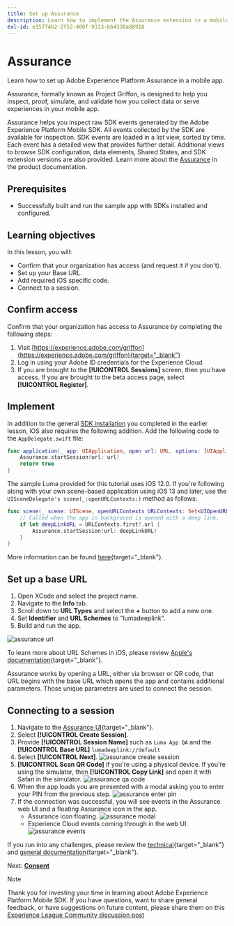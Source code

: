 ```yaml
---
title: Set up Assurance
description: Learn how to implement the Assurance extension in a mobile app.
exl-id: e15774b2-2f52-400f-9313-bb4338a88918
---
```

# Assurance

Learn how to set up Adobe Experience Platform Assurance in a mobile app.

Assurance, formally known as Project Griffon, is designed to help you inspect, proof, simulate, and validate how you collect data or serve experiences in your mobile app.

Assurance helps you inspect raw SDK events generated by the Adobe Experience Platform Mobile SDK. All events collected by the SDK are available for inspection. SDK events are loaded in a list view, sorted by time. Each event has a detailed view that provides further detail. Additional views to browse SDK configuration, data elements, Shared States, and SDK extension versions are also provided. Learn more about the [Assurance](https://aep-sdks.gitbook.io/docs/foundation-extensions/adobe-experience-platform-assurance) in the product documentation.


## Prerequisites

* Successfully built and run the sample app with SDKs installed and configured.

## Learning objectives

In this lesson, you will:

* Confirm that your organization has access (and request it if you don't).
* Set up your Base URL.
* Add required iOS specific code.
* Connect to a session.

## Confirm access

Confirm that your organization has access to Assurance by completing the following steps:

1. Visit [https://experience.adobe.com/griffon](https://experience.adobe.com/griffon){target="_blank"}
1. Log in using your Adobe ID credentials for the Experience Cloud.
1. If you are brought to the **[!UICONTROL Sessions]** screen, then you have access. If you are brought to the beta access page, select **[!UICONTROL Register]**.

## Implement

In addition to the general [SDK installation](install-sdks.md) you completed in the earlier lesson, iOS also requires the following addition. Add the following code to the `AppDelegate.swift` file:

```swift
func application(_ app: UIApplication, open url: URL, options: [UIApplication.OpenURLOptionsKey: Any] = [:]) -> Bool {
    Assurance.startSession(url: url)
    return true
}
```

The sample Luma provided for this tutorial uses iOS 12.0. If you're following along with your own scene-based application using iOS 13 and later, use the `UISceneDelegate's scene(_:openURLContexts:)` method as follows:

```swift
func scene(_ scene: UIScene, openURLContexts URLContexts: Set<UIOpenURLContext>) {
    // Called when the app in background is opened with a deep link.
    if let deepLinkURL = URLContexts.first?.url {
        Assurance.startSession(url: deepLinkURL)
    }
}
```

More information can be found [here](https://aep-sdks.gitbook.io/docs/foundation-extensions/adobe-experience-platform-assurance#implement-aep-assurance-session-start-apis-ios-only){target="_blank"}.

## Set up a base URL

1. Open XCode and select the project name.
1. Navigate to the **Info** tab.
1. Scroll down to **URL Types** and select the **+** button to add a new one.
1. Set **Identifier** and **URL Schemes** to "lumadeeplink".
1. Build and run the app.

![assurance url](assets/mobile-assurance-url-type.png)

To learn more about URL Schemes in iOS, please review [Apple's documentation](https://developer.apple.com/documentation/xcode/defining-a-custom-url-scheme-for-your-app){target="_blank"}.

Assurance works by opening a URL, either via browser or QR code, that URL begins with the base URL which opens the app and contains additional parameters. Those unique parameters are used to connect the session.

## Connecting to a session

1. Navigate to the [Assurance UI](https://experience.adobe.com/griffon){target="_blank"}.
1. Select **[!UICONTROL Create Session]**.
1. Provide **[!UICONTROL Session Name]** such as `Luma App QA` and the **[!UICONTROL Base URL]** `lumadeeplink://default`
1. Select **[!UICONTROL Next]**.
    ![assurance create session](assets/mobile-assurance-create-session.png)
1. **[!UICONTROL Scan QR Code]** if you're using a physical device. If you're using the simulator, then **[!UICONTROL Copy Link]** and open it with Safari in the simulator.
    ![assurance qa code](assets/mobile-assurance-qr-code.png)
1. When the app loads you are presented with a modal asking you to enter your PIN from the previous step.
    ![assurance enter pin](assets/mobile-assurance-enter-pin.png)
1. If the connection was successful, you will see events in the Assurance web UI and a floating Assurance icon in the app.
    * Assurance icon floating.
        ![assurance modal](assets/mobile-assurance-modal.png)
    * Experience Cloud events coming through in the web UI.
        ![assurance events](assets/mobile-assurance-events.png)

If you run into any challenges, please review the [technical](https://aep-sdks.gitbook.io/docs/foundation-extensions/adobe-experience-platform-assurance){target="_blank"} and [general documentation](https://aep-sdks.gitbook.io/docs/beta/project-griffon){target="_blank"}.

Next: **[Consent](consent.md)**

>[!NOTE]
>
>Thank you for investing your time in learning about Adobe Experience Platform Mobile SDK. If you have questions, want to share general feedback, or have suggestions on future content, please share them on this [Experience League Community discussion post](https://experienceleaguecommunities.adobe.com/t5/adobe-experience-platform-launch/tutorial-discussion-implement-adobe-experience-cloud-in-mobile/td-p/443796)